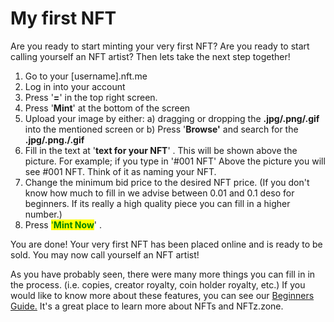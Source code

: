 # My first NFT

Are you ready to start minting your very first NFT? Are you ready to start calling yourself an NFT artist? Then lets take the next step together!

1. Go to your \[username].nft.me
2. Log in into your account
3. Press '**=**' in the top right screen.&#x20;
4. Press '**Mint**' at the bottom of the screen
5. Upload your image by either: a) dragging or dropping the **.jpg/.png/.gif** into the mentioned screen or b) Press '**Browse'** and search for the **.jpg/.png./.gif**&#x20;
6. Fill in the text at '**text for your NFT**' . This will be shown above the picture. For example; if you type in '#001 NFT'  Above the picture you will see #001 NFT. Think of it as naming your NFT.&#x20;
7. Change the minimum bid price to the desired NFT price. (If you don't know how much to fill in we advise between 0.01 and 0.1 deso for beginners. If its really a high quality piece you can fill in a higher number.)&#x20;
8. Press <mark style="color:green;">'</mark><mark style="color:green;">**Mint Now**</mark>' .



You are done! Your very first NFT has been placed online and is ready to be sold. You may now call yourself an NFT artist!

As you have probably seen, there were many more things you can fill in in the process. (i.e. copies, creator royalty, coin holder royalty, etc.) If you would like to know more about these features, you can see our [Beginners Guide.](https://app.gitbook.com/o/hhkiTE1cLAJkwKs4XguV/s/1uei8FM8t4nPzvokagIX/) It's a great place to learn more about NFTs and NFTz.zone.
